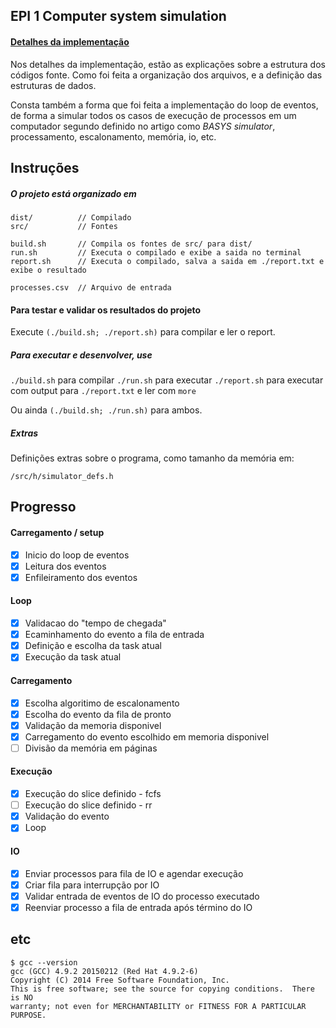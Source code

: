 ## EPI 1 Computer system simulation

#### [Detalhes da implementação](./docs/main.md)

Nos detalhes da implementação, estão as explicações sobre a estrutura dos códigos fonte. Como foi feita a organização dos arquivos, e a definição das estruturas de dados.

Consta também a forma que foi feita a implementação do loop de eventos, de forma a simular todos os casos de execução de processos em um computador segundo definido no artigo como _BASYS simulator_, processamento, escalonamento, memória, io, etc.


## Instruções

##### O projeto está organizado em

    dist/          // Compilado
    src/           // Fontes

    build.sh       // Compila os fontes de src/ para dist/
    run.sh         // Executa o compilado e exibe a saida no terminal
    report.sh      // Executa o compilado, salva a saida em ./report.txt e exibe o resultado

    processes.csv  // Arquivo de entrada

#### Para testar e validar os resultados do projeto

Execute `(./build.sh; ./report.sh)` para compilar e ler o report.


##### Para executar e desenvolver, use

`./build.sh` para compilar
`./run.sh` para executar
`./report.sh` para executar com output para `./report.txt` e ler com `more`

Ou ainda `(./build.sh; ./run.sh)` para ambos.

##### Extras

Definições extras sobre o programa, como tamanho da memória em:

    /src/h/simulator_defs.h


## Progresso

#### Carregamento / setup
- [x] Inicio do loop de eventos
- [x] Leitura dos eventos
- [x] Enfileiramento dos eventos

#### Loop
- [x] Validacao do "tempo de chegada"
- [x] Ecaminhamento do evento a fila de entrada
- [x] Definição e escolha da task atual
- [x] Execução da task atual

#### Carregamento
- [x] Escolha algoritimo de escalonamento
- [x] Escolha do evento da fila de pronto
- [x] Validação da memoria disponivel
- [x] Carregamento do evento escolhido em memoria disponivel
- [ ] Divisão da memória em páginas

#### Execução
- [x] Execução do slice definido - fcfs
- [ ] Execução do slice definido - rr
- [x] Validação do evento
- [x] Loop

#### IO
- [x] Enviar processos para fila de IO e agendar execução
- [x] Criar fila para interrupção por IO
- [x] Validar entrada de eventos de IO do processo executado
- [x] Reenviar processo a fila de entrada após término do IO

## etc

    $ gcc --version
    gcc (GCC) 4.9.2 20150212 (Red Hat 4.9.2-6)
    Copyright (C) 2014 Free Software Foundation, Inc.
    This is free software; see the source for copying conditions.  There is NO
    warranty; not even for MERCHANTABILITY or FITNESS FOR A PARTICULAR PURPOSE.
